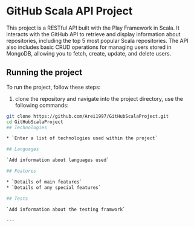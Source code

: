 # GitHub Scala API Project

This project is a RESTful API built with the Play Framework in Scala. It interacts with the GitHub API to retrieve and display information about repositories, including the top 5 most popular Scala repositories. The API also includes basic CRUD operations for managing users stored in MongoDB, allowing you to fetch, create, update, and delete users.

## Running the project

To run the project, follow these steps:
1. clone the repository and navigate into the project directory, use the following commands:

```bash
git clone https://github.com/Arei1997/GitHubScalaProject.git
cd GitHubScalaProject
## Technologies

* `Enter a list of technologies used within the project`

## Languages

`Add information about languages used`

## Features

* `Details of main features`
* `Details of any special features`

## Tests

`Add information about the testing framwork`

---
